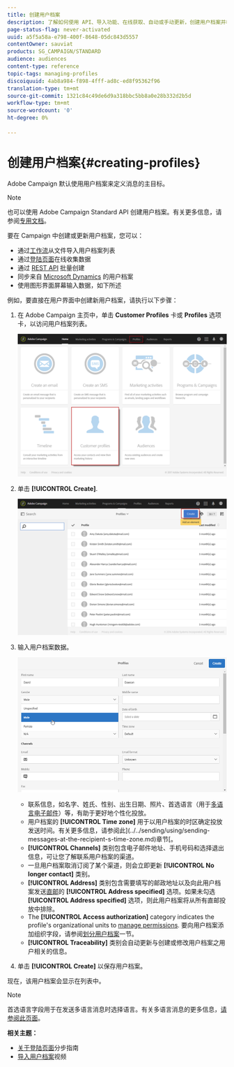 ```yaml
---
title: 创建用户档案
description: 了解如何使用 API、导入功能、在线获取、自动或手动更新，创建用户档案并收集联系人的数据。
page-status-flag: never-activated
uuid: a5f5a58a-e798-400f-8648-05dc843d5557
contentOwner: sauviat
products: SG_CAMPAIGN/STANDARD
audience: audiences
content-type: reference
topic-tags: managing-profiles
discoiquuid: 4ab8a984-f898-4fff-ad8c-ed8f95362f96
translation-type: tm+mt
source-git-commit: 1321c84c49de6d9a318bbc5bb8a0e28b332d2b5d
workflow-type: tm+mt
source-wordcount: '0'
ht-degree: 0%

---
```



# 创建用户档案{#creating-profiles}

Adobe Campaign 默认使用用户档案来定义消息的主目标。

>[!NOTE]
>
>也可以使用 Adobe Campaign Standard API 创建用户档案。有关更多信息，请参阅[专用文档](../../api/using/creating-profiles.md)。

要在 Campaign 中创建或更新用户档案，您可以：

* 通过[工作流](../../automating/using/creating-import-workflow-templates.md)从文件导入用户档案列表
* 通过[登陆页面](../../channels/using/getting-started-with-landing-pages.md)在线收集数据
* 通过 [REST API](../../api/using/get-started-apis.md) 批量创建
* 同步来自 [Microsoft Dynamics](../../integrating/using/working-with-campaign-standard-and-microsoft-dynamics-365.md) 的用户档案
* 使用图形界面屏幕输入数据，如下所述

例如，要直接在用户界面中创建新用户档案，请执行以下步骤：

1. 在 Adobe Campaign 主页中，单击 **Customer Profiles** 卡或 **Profiles** 选项卡，以访问用户档案列表。

   ![](assets/profile_creation_1.png)

1. 单击 **[!UICONTROL Create]**.

   ![](assets/profile_creation.png)

1. 输入用户档案数据。

   ![](assets/profile_creation1.png)

   * 联系信息，如名字、姓氏、性别、出生日期、照片、首选语言（用于[多语言电子邮件](../../channels/using/creating-a-multilingual-email.md)）等，有助于更好地个性化投放。
   * 用户档案的 **[!UICONTROL Time zone]** 用于以用户档案的时区确定投放发送时间。有关更多信息，请参阅此](../../sending/using/sending-messages-at-the-recipient-s-time-zone.md)章节[。
   * **[!UICONTROL Channels]** 类别包含电子邮件地址、手机号码和选择退出信息，可让您了解联系用户档案的渠道。
   * 一旦用户档案取消订阅了某个渠道，则会立即更新 **[!UICONTROL No longer contact]** 类别。
   * **[!UICONTROL Address]** 类别包含需要填写的邮政地址以及向此用户档案发送[直邮](../../channels/using/about-direct-mail.md)的 **[!UICONTROL Address specified]** 选项。如果未勾选 **[!UICONTROL Address specified]** 选项，则此用户档案将从所有直邮投放中排除。
   * The **[!UICONTROL Access authorization]** category indicates the profile&#39;s organizational units to [manage permissions](../../administration/using/about-access-management.md). 要向用户档案添加组织字段，请参阅[划分用户档案](../../administration/using/organizational-units.md#partitioning-profiles)一节。
   * **[!UICONTROL Traceability]** 类别会自动更新与创建或修改用户档案之用户相关的信息。

1. 单击 **[!UICONTROL Create]** 以保存用户档案。

现在，该用户档案会显示在列表中。

>[!NOTE]
>首选语言字段用于在发送多语言消息时选择语言。有关多语言消息的更多信息，[请参阅此页面](../../channels/using/creating-a-multilingual-email.md)。

**相关主题：**

* [关于登陆页面](../../channels/using/getting-started-with-landing-pages.md)分步指南
* [导入用户档案](https://video.tv.adobe.com/v/24993?captions=chi_hans)视频
